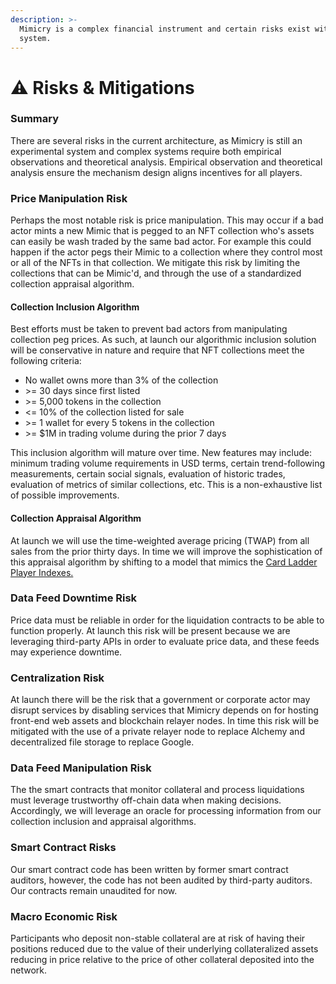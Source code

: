 ```yaml
---
description: >-
  Mimicry is a complex financial instrument and certain risks exist within the
  system.
---
```


# ⚠ Risks & Mitigations

### Summary

There are several risks in the current architecture, as Mimicry is still an experimental system and complex systems require both empirical observations and theoretical analysis. Empirical observation and theoretical analysis ensure the mechanism design aligns incentives for all players.

### **Price Manipulation Risk**

Perhaps the most notable risk is price manipulation. This may occur if a bad actor mints a new Mimic that is pegged to an NFT collection who's assets can easily be wash traded by the same bad actor. For example this could happen if the actor pegs their Mimic to a collection where they control most or all of the NFTs in that collection. We mitigate this risk by limiting the collections that can be Mimic'd, and through the use of a standardized collection appraisal algorithm.&#x20;

#### Collection Inclusion Algorithm

Best efforts must be taken to prevent bad actors from manipulating collection peg prices. As such, at launch our algorithmic inclusion solution will be conservative in nature and require that NFT collections meet the following criteria:&#x20;

* No wallet owns more than 3% of the collection
* \>= 30 days since first listed
* \>= 5,000 tokens in the collection
* <= 10% of the collection listed for sale
* \>= 1 wallet for every 5 tokens in the collection
* \>= $1M in trading volume during the prior 7 days

This inclusion algorithm will mature over time. New features may include: minimum trading volume requirements in USD terms, certain trend-following measurements, certain social signals, evaluation of historic trades, evaluation of metrics of similar collections, etc. This is a non-exhaustive list of possible improvements.&#x20;

#### Collection Appraisal Algorithm

At launch we will use the time-weighted average pricing (TWAP) from all sales from the prior thirty days. In time we will improve the sophistication of this appraisal algorithm by shifting to a model that mimics the [Card Ladder Player Indexes.](https://drive.google.com/file/d/1rOY3tagsT7axRRxZWECh-0zWoMbaYbNp/view)

### **Data Feed Downtime Risk**

Price data must be reliable in order for the liquidation contracts to be able to function properly. At launch this risk will be present because we are leveraging third-party APIs in order to evaluate price data, and these feeds may experience downtime.

### Centralization Risk

At launch there will be the risk that a government or corporate actor may disrupt services by disabling services that Mimicry depends on for hosting front-end web assets and blockchain relayer nodes. In time this risk will be mitigated with the use of a private relayer node to replace Alchemy and decentralized file storage to replace Google.

### **Data Feed Manipulation Risk**

The the smart contracts that monitor collateral and process liquidations must leverage trustworthy off-chain data when making decisions. Accordingly, we will leverage an oracle for processing information from our collection inclusion and appraisal algorithms.

### **Smart Contract Risks**

Our smart contract code has been written by former smart contract auditors, however, the code has not been audited by third-party auditors. Our contracts remain unaudited for now.&#x20;

### **Macro Economic Risk**

Participants who deposit non-stable collateral are at risk of having their positions reduced due to the value of their underlying collateralized assets reducing in price relative to the price of other collateral deposited into the network.&#x20;
